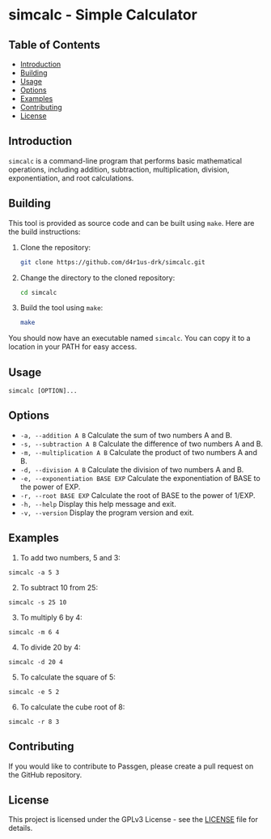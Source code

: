 # simcalc - Simple Calculator

## Table of Contents

- [Introduction](#introduction)
- [Building](#building)
- [Usage](#usage)
- [Options](#options)
- [Examples](#examples)
- [Contributing](#contributing)
- [License](#license)

## Introduction
`simcalc` is a command-line program that performs basic mathematical
operations, including addition, subtraction, multiplication, division,
exponentiation, and root calculations.

## Building

This tool is provided as source code and can be built using `make`. Here
are the build instructions:

1. Clone the repository:

   ```bash
   git clone https://github.com/d4r1us-drk/simcalc.git
   ```

2. Change the directory to the cloned repository:

   ```bash
   cd simcalc
   ```

3. Build the tool using `make`:

   ```bash
   make
   ```

You should now have an executable named `simcalc`. You can copy it to a
location in your PATH for easy access.

## Usage
```
simcalc [OPTION]...
```

## Options
- `-a, --addition A B`                Calculate the sum of two numbers A and B.
- `-s, --subtraction A B`             Calculate the difference of two numbers A and B.
- `-m, --multiplication A B`          Calculate the product of two numbers A and B.
- `-d, --division A B`                Calculate the division of two numbers A and B.
- `-e, --exponentiation BASE EXP`     Calculate the exponentiation of BASE to the power of EXP.
- `-r, --root BASE EXP`               Calculate the root of BASE to the power of 1/EXP.
- `-h, --help`                        Display this help message and exit.
- `-v, --version`                     Display the program version and exit.

## Examples
1. To add two numbers, 5 and 3:
  ```
  simcalc -a 5 3
  ```

2. To subtract 10 from 25:
  ```
  simcalc -s 25 10
  ```

3. To multiply 6 by 4:
  ```
  simcalc -m 6 4
  ```

4. To divide 20 by 4:
  ```
  simcalc -d 20 4
  ```

5. To calculate the square of 5:
  ```
  simcalc -e 5 2
  ```

6. To calculate the cube root of 8:
  ```
  simcalc -r 8 3
  ```

## Contributing

If you would like to contribute to Passgen, please create a pull request on the
GitHub repository.

## License

This project is licensed under the GPLv3 License - see the [LICENSE](LICENSE)
file for details.
